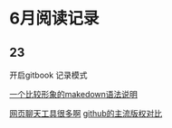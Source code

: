 ﻿# 6月阅读记录

## 23

开启gitbook 记录模式

[一个比较形象的makedown语法说明](https://www.jianshu.com/p/191d1e21f7ed)

[网页聊天工具很多啊](https://app.purechat.com/getting-started)
[github的主流版权对比](https://choosealicense.com/appendix/)